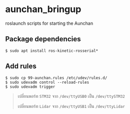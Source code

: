 # aunchan_bringup
roslaunch scripts for starting the Aunchan

## Package dependencies

```
$ sudo apt install ros-kinetic-rosserial*
```

## Add rules

```
$ sudo cp 99-aunchan.rules /etc/udev/rules.d/
$ sudo udevadm control --reload-rules
$ sudo udevadm trigger
```

> เปลี่ยนพอร์ท `STM32` จาก `/dev/ttyUSB0` เป็น `/dev/ttySTM32`
> 
>เปลี่ยนพอร์ท `Lidar` จาก `/dev/ttyUSB1` เป็น `/dev/ttyLidar`